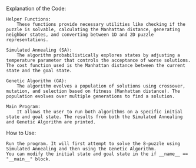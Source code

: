Explanation of the Code:

    Helper Functions:
        These functions provide necessary utilities like checking if the puzzle is solvable, calculating the Manhattan distance, generating neighbor states, and converting between 1D and 2D puzzle representations.

    Simulated Annealing (SA):
        The algorithm probabilistically explores states by adjusting a temperature parameter that controls the acceptance of worse solutions. The cost function used is the Manhattan distance between the current state and the goal state.

    Genetic Algorithm (GA):
        The algorithm evolves a population of solutions using crossover, mutation, and selection based on fitness (Manhattan distance). The population evolves over multiple generations to find a solution.

    Main Program:
        It allows the user to run both algorithms on a specific initial state and goal state. The results from both the Simulated Annealing and Genetic Algorithm are printed.

How to Use:

    Run the program. It will first attempt to solve the 8-puzzle using Simulated Annealing and then using the Genetic Algorithm.
    You can modify the initial state and goal state in the if __name__ == "__main__" block.
